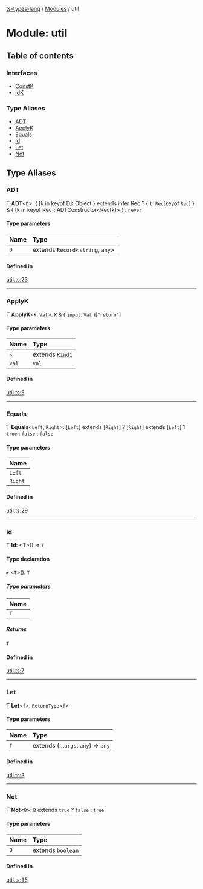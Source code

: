 [ts-types-lang](../README.md) / [Modules](../modules.md) / util

# Module: util

## Table of contents

### Interfaces

- [ConstK](../interfaces/util.ConstK.md)
- [IdK](../interfaces/util.IdK.md)

### Type Aliases

- [ADT](util.md#adt)
- [ApplyK](util.md#applyk)
- [Equals](util.md#equals)
- [Id](util.md#id)
- [Let](util.md#let)
- [Not](util.md#not)

## Type Aliases

### ADT

Ƭ **ADT**<`D`\>: { [k in keyof D]: Object } extends infer Rec ? { `t`: `Rec`[keyof `Rec`]  } & { [k in keyof Rec]: ADTConstructor<Rec[k]\> } : `never`

#### Type parameters

| Name | Type |
| :------ | :------ |
| `D` | extends `Record`<`string`, `any`\> |

#### Defined in

[util.ts:23](https://github.com/phenax/ts-types-runtime-environment/blob/e75a5a1/stdlib/util.ts#L23)

___

### ApplyK

Ƭ **ApplyK**<`K`, `Val`\>: `K` & { `input`: `Val`  }[``"return"``]

#### Type parameters

| Name | Type |
| :------ | :------ |
| `K` | extends [`Kind1`](../interfaces/effect.Kind1.md) |
| `Val` | `Val` |

#### Defined in

[util.ts:5](https://github.com/phenax/ts-types-runtime-environment/blob/e75a5a1/stdlib/util.ts#L5)

___

### Equals

Ƭ **Equals**<`Left`, `Right`\>: [`Left`] extends [`Right`] ? [`Right`] extends [`Left`] ? ``true`` : ``false`` : ``false``

#### Type parameters

| Name |
| :------ |
| `Left` |
| `Right` |

#### Defined in

[util.ts:29](https://github.com/phenax/ts-types-runtime-environment/blob/e75a5a1/stdlib/util.ts#L29)

___

### Id

Ƭ **Id**: <T\>() => `T`

#### Type declaration

▸ <`T`\>(): `T`

##### Type parameters

| Name |
| :------ |
| `T` |

##### Returns

`T`

#### Defined in

[util.ts:7](https://github.com/phenax/ts-types-runtime-environment/blob/e75a5a1/stdlib/util.ts#L7)

___

### Let

Ƭ **Let**<`f`\>: `ReturnType`<`f`\>

#### Type parameters

| Name | Type |
| :------ | :------ |
| `f` | extends (...`args`: `any`) => `any` |

#### Defined in

[util.ts:3](https://github.com/phenax/ts-types-runtime-environment/blob/e75a5a1/stdlib/util.ts#L3)

___

### Not

Ƭ **Not**<`B`\>: `B` extends ``true`` ? ``false`` : ``true``

#### Type parameters

| Name | Type |
| :------ | :------ |
| `B` | extends `boolean` |

#### Defined in

[util.ts:35](https://github.com/phenax/ts-types-runtime-environment/blob/e75a5a1/stdlib/util.ts#L35)
